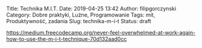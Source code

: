Title: Technika M.I.T.
Date: 2019-04-25 13:42
Author: filipgorczynski
Category: Dobre praktyki, Luźne, Programowanie
Tags: mit, Produktywność, zadania
Slug: technika-m-i-t
Status: draft

https://medium.freecodecamp.org/never-feel-overwhelmed-at-work-again-how-to-use-the-m-i-t-technique-70d132aad0cc
